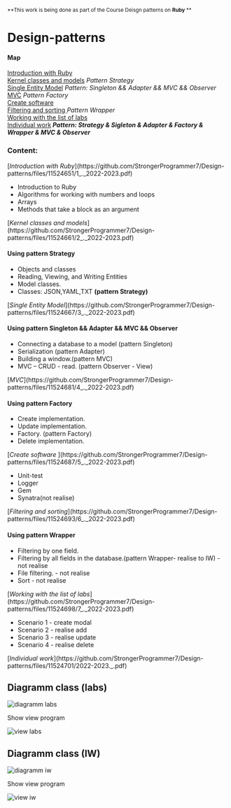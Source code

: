 <sub>**This work is being done as part of the Course Deisgn patterns on <strong>Ruby</strong> **</sub> 
# Design-patterns
<h4>Map</h4>
<p>
<a href="">Introduction with Ruby</a></br>
<a href="">Kernel classes and models</a> <i> Pattern Strategy</i></br>
<a href="">Single Entity Model</a>  <i> Pattern: Singleton && Adapter && MVC && Observer</i></br>
<a href="">MVC</a>  <i> Pattern Factory</i></br> 
<a href="">Create software</a></br>
<a href="">Filtering and sorting </a> <i> Pattern Wrapper</i> </br>
<a href="">Working with the list of labs</a></br>     
<a href="">Individual work</a><strong> <i> Pattern: Strategy & Sigleton & Adapter & Factory & Wrapper & MVC & Observer </i></strong></br>
</p>
          
 <h3> Content: </h3>
          [<i>Introduction with Ruby</i>](https://github.com/StrongerProgrammer7/Design-patterns/files/11524651/1_._2022-2023.pdf)        
  <ul>
            <li>Introduction to Ruby</li>
            <li>Algorithms for working with numbers and loops</li>
            <li>Arrays</li>
            <li>Methods that take a block as an argument</li>
   </ul>
          [<i>Kernel classes and models</i>](https://github.com/StrongerProgrammer7/Design-patterns/files/11524661/2_._2022-2023.pdf) 
          <h4>Using pattern Strategy</h4>
    <ul>
            <li>Objects and classes</li>
            <li>Reading, Viewing, and Writing Entities</li>
            <li>Model classes.</li>
            <li>Classes: JSON,YAML,TXT <strong>(pattern Strategy)</strong></li>
   </ul>
          [<i>Single Entity Model</i>](https://github.com/StrongerProgrammer7/Design-patterns/files/11524667/3_._2022-2023.pdf)
          <h4>Using pattern Singleton && Adapter && MVC && Observer</h4>
     <ul>
            <li>Connecting a database to a model (pattern Singleton)</li>
            <li>Serialization (pattern Adapter) </li>
            <li>Building a window.(pattern MVC)</li>
            <li>MVC – CRUD - read. (pattern Observer - View)</li>
   </ul>
   [<i>MVC</i>](https://github.com/StrongerProgrammer7/Design-patterns/files/11524681/4_._2022-2023.pdf)
   <h4>Using pattern Factory</h4>
   <ul>
            <li>Create implementation.</li>
            <li>Update implementation.</li>
            <li>Factory. (pattern Factory)</li>
            <li>Delete implementation.</li>
   </ul>
   [<i>Create software </i>](https://github.com/StrongerProgrammer7/Design-patterns/files/11524687/5_._2022-2023.pdf)
          <ul>
            <li>Unit-test</li>
            <li>Logger</li>
            <li>Gem</li>
            <li>Synatra(not realise)</li>
   </ul>
   [<i>Filtering and sorting</i>](https://github.com/StrongerProgrammer7/Design-patterns/files/11524693/6_._2022-2023.pdf)
   <h4>Using pattern Wrapper</h4>
          <ul>
            <li>Filtering by one field.</li>
            <li>Filtering by all fields in the database.(pattern Wrapper- realise to IW) - not realise</li>
            <li>File filtering. - not realise</li>
            <li>Sort - not realise</li>
   </ul>
   [<i>Working with the list of labs</i>](https://github.com/StrongerProgrammer7/Design-patterns/files/11524698/7_._2022-2023.pdf)
          <ul>
            <li>Scenario 1 - create modal</li>
            <li>Scenario 2 -  realise add </li>
            <li>Scenario 3 - realise update </li>
            <li>Scenario 4 - realise delete</li>
   </ul>
   [<i>Individual work</i>](https://github.com/StrongerProgrammer7/Design-patterns/files/11524701/2022-2023._.pdf)
   <h2> Diagramm class (labs) </h2>
   <img src="" alt="diagramm labs"/>
   <p> Show view program </p>
    <img src="" alt="view labs"/>  
  <h2> Diagramm class (IW) </h2>
   <img src="" alt="diagramm iw"/>  
   <p> Show view program </p>
    <img src="" alt="view iw"/>  
         
